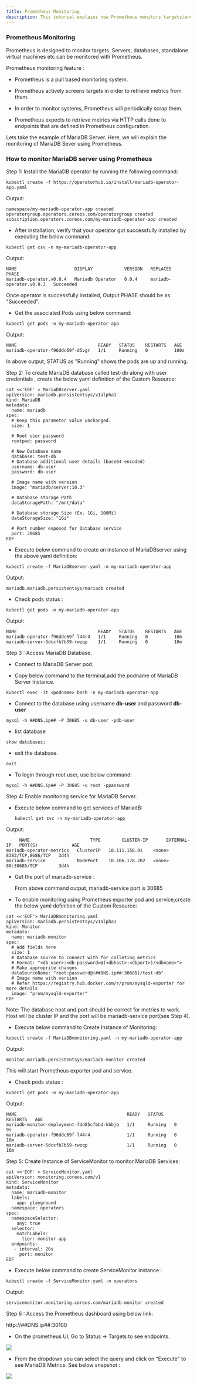 ```yaml
---
title: Prometheus Monitoring
description: This tutorial explains how Prometheus monitors targets/endpoints
---
```


### Prometheus Monitoring


Prometheus is designed to monitor targets. Servers, databases, standalone virtual machines etc can be monitored with Prometheus.

Prometheus monitoring feature :

- Prometheus is a pull based monitoring system.

- Prometheus actively screens targets in order to retrieve metrics from them.

- In order to monitor systems, Prometheus will periodically scrap them.

- Prometheus expects to retrieve metrics via HTTP calls done to endpoints that are defined in Prometheus configuration.


Lets take the example of MariaDB Server. Here, we will explain the monitoring of MariaDB Sever using Prometheus. 

### How to monitor MariaDB server using Prometheus 

Step 1:  Install the MariaDB operator by running the following command:


```execute
kubectl create -f https://operatorhub.io/install/mariadb-operator-app.yaml             
```

Output:

```
namespace/my-mariadb-operator-app created
operatorgroup.operators.coreos.com/operatorgroup created
subscription.operators.coreos.com/my-mariadb-operator-app created
```

- After installation, verify that your operator got successfully installed by executing the below command:


```execute
kubectl get csv -n my-mariadb-operator-app
```

Output:

```
NAME                      DISPLAY            VERSION   REPLACES                  PHASE
mariadb-operator.v0.0.4   Mariadb Operator   0.0.4     mariadb-operator.v0.0.3   Succeeded
```

Once operator is successfully installed, Output PHASE should be as "Succeeded".


- Get the associated Pods using below command:


```execute
kubectl get pods -n my-mariadb-operator-app
```


Output:

```
NAME                               READY   STATUS    RESTARTS   AGE
mariadb-operator-f96ddc69f-d5vgr   1/1     Running   0          100s
```

In above output, STATUS as "Running" shows the pods are up and running.


Step 2: To create MariaDB database called test-db along with user credentials , create the below yaml definition of the Custom Resource:

```execute
cat <<'EOF' > MariaDBserver.yaml
apiVersion: mariadb.persistentsys/v1alpha1
kind: MariaDB
metadata:
  name: mariadb
spec:
  # Keep this parameter value unchanged.
  size: 1
  
  # Root user password
  rootpwd: password

  # New Database name
  database: test-db
  # Database additional user details (base64 encoded)
  username: db-user 
  password: db-user 

  # Image name with version
  image: "mariadb/server:10.3"

  # Database storage Path
  dataStoragePath: "/mnt/data" 

  # Database storage Size (Ex. 1Gi, 100Mi)
  dataStorageSize: "1Gi"

  # Port number exposed for Database service
  port: 30685
EOF
```

- Execute below command to create an instance of MariaDBserver using the above yaml definition:

```execute
kubectl create -f MariaDBserver.yaml -n my-mariadb-operator-app 
```

Output:

```
mariadb.mariadb.persistentsys/mariadb created
```

- Check pods status :

```execute
kubectl get pods -n my-mariadb-operator-app
```

Output:

```
NAME                               READY   STATUS    RESTARTS   AGE
mariadb-operator-f96ddc69f-l44r4   1/1     Running   0          10m
mariadb-server-5dccfb7b59-rwzqp    1/1     Running   0          10m
```

Step 3 : Access MariaDB Database. 

- Connect to MariaDB Server pod.

 - Copy below command to the terminal,add the podname of MariaDB Server Instance.
    
 ```copycommand
 kubectl exec -it <podname> bash -n my-mariadb-operator-app
 ```


 - Connect to the database using username **db-user** and password **db-user**


 ```execute
 mysql -h ##DNS.ip## -P 30685 -u db-user -pdb-user
 ```


- list database

```execute
show databases;
```


- exit the database.


```execute
exit
```


- To login through root user, use below command:


```
mysql -h ##DNS.ip## -P 30685 -u root -ppassword
```




Step 4: Enable monitoring service for MariaDB Server.


- Execute below command to get services of MariadB:
  
  ```execute
  kubectl get svc -n my-mariadb-operator-app
  ```

 Output:
 ```
      NAME                       TYPE        CLUSTER-IP       EXTERNAL-IP   PORT(S)             AGE
 mariadb-operator-metrics   ClusterIP   10.111.158.91    <none>        8383/TCP,8686/TCP   3d4h
 mariadb-service            NodePort    10.106.178.202   <none>        80:30685/TCP        3d4h
 ```
 
- Get the port of mariadb-service :
  
  From above command output, mariadb-service port is 30685 

- To enable monitoring using Prometheus exporter pod and service,create the below yaml definition of the Custom Resource:

```execute
cat <<'EOF'> MariaDBmonitoring.yaml
apiVersion: mariadb.persistentsys/v1alpha1
kind: Monitor
metadata:
  name: mariadb-monitor
spec:
  # Add fields here
  size: 1
  # Database source to connect with for colleting metrics
  # Format: "<db-user>:<db-password>@(<dbhost>:<dbport>)/<dbname>">
  # Make approprite changes 
  dataSourceName: "root:password@(##DNS.ip##:30685)/test-db"
  # Image name with version
  # Refer https://registry.hub.docker.com/r/prom/mysqld-exporter for more details
  image: "prom/mysqld-exporter"
EOF
```

Note: The database host and port should be correct for metrics to work. Host will be cluster IP and the port will be mariadb-service port(see Step 4).


- Execute below command to Create Instance of Monitoring: 

```execute
kubectl create -f MariaDBmonitoring.yaml -n my-mariadb-operator-app
```


Output:

```
monitor.mariadb.persistentsys/mariadb-monitor created
```

This will start Prometheus exporter pod and service. 



- Check pods status :

```execute
kubectl get pods -n my-mariadb-operator-app
```

Output:

```
NAME                                          READY   STATUS    RESTARTS   AGE
mariadb-monitor-deployment-7dd85cfbbd-kbbjb   1/1     Running   0          9s
mariadb-operator-f96ddc69f-l44r4              1/1     Running   0          16m
mariadb-server-5dccfb7b59-rwzqp               1/1     Running   0          16m
```


Step 5: Create Instance of ServiceMonitor to monitor MariaDB Services:


```execute
cat <<'EOF' > ServiceMonitor.yaml
apiVersion: monitoring.coreos.com/v1
kind: ServiceMonitor
metadata:
  name: mariadb-monitor 
  labels:
    app: playground
  namespace: operators
spec:
  namespaceSelector:
    any: true
  selector:
    matchLabels:
      tier: monitor-app 
  endpoints:
   - interval: 20s
     port: monitor    
EOF
```


- Execute below command to create ServiceMonitor instance :


```execute
kubectl create -f ServiceMonitor.yaml -n operators
```

Output:

```
servicemonitor.monitoring.coreos.com/mariadb-monitor created
```

Step 6 : Access the Prometheus dashboard using below link:

http://##DNS.ip##:30100


- On the prometheus UI, Go to Status -> Targets to see endpoints.


 ![](_images/targets.PNG)



- From the dropdown you can select the query and click on "Execute" to see MariaDB Metrics. See below snapshot :


![](_images/queryexecution.PNG)





